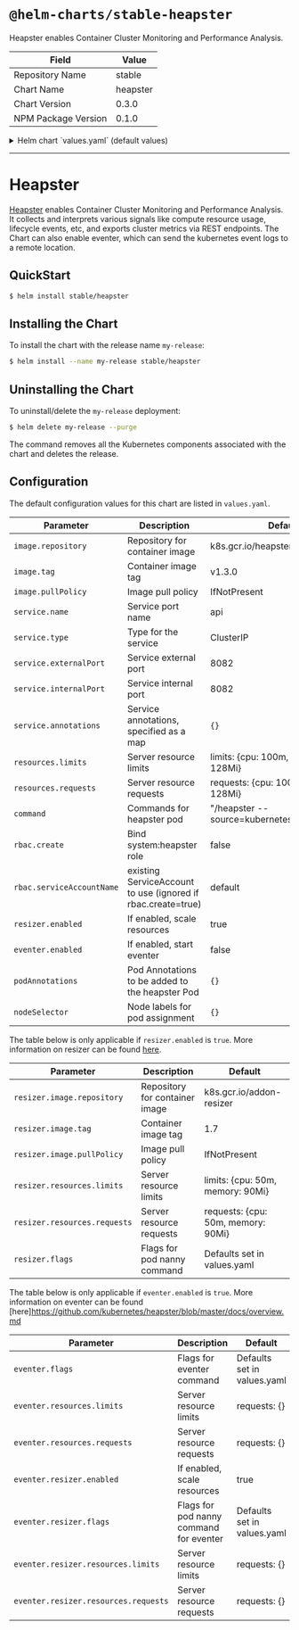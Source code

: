 # `@helm-charts/stable-heapster`

Heapster enables Container Cluster Monitoring and Performance Analysis.

| Field               | Value    |
| ------------------- | -------- |
| Repository Name     | stable   |
| Chart Name          | heapster |
| Chart Version       | 0.3.0    |
| NPM Package Version | 0.1.0    |

<details>

<summary>Helm chart `values.yaml` (default values)</summary>

```yaml
## Default values for heapster.
##
replicaCount: 1
image:
  repository: k8s.gcr.io/heapster
  tag: v1.3.0
  pullPolicy: IfNotPresent
## Here labels can be added to the heapster deployment
# labels:
#   kubernetes.io/cluster-service: "true"
#   kubernetes.io/name: "Heapster"
labels: {}

## Here labels can be added to the heapster deployment
# annotations:
#   scheduler.alpha.kubernetes.io/critical-pod: ''
annotations: {}

## Here annotations can be added for the heapster Pod
# podAnnotations:
#   prometheus.io/scrape: "true"
podAnnotations: {}

## Node labels for pod assignment
## Ref: https://kubernetes.io/docs/user-guide/node-selection/
##
nodeSelector: {}

service:
  type: ClusterIP
  externalPort: 8082
  internalPort: 8082
  ## This allows an override of the heapster service name
  ## Default: {{ .Chart.Name }}
  # nameOverride:

  ## Here labels can be added to the heapster service
  # labels:
  #   kubernetes.io/cluster-service: "true"
  #   kubernetes.io/name: "Heapster"
  labels:

  ## Here annotations can be added to the heapster service
  # annotations:
  #   prometheus.io/path: /metrics
  #   prometheus.io/port: "8082"
  #   prometheus.io/scrape: "true"
  annotations: {}
resources:
  limits:
    cpu: 100m
    memory: 128Mi
  requests:
    cpu: 100m
    memory: 128Mi

## Heapster command and arguments
## Default source=kubernetes.summary_api:''
## ref: https://github.com/kubernetes/heapster/blob/master/docs/source-configuration.md
##
## By default sink not set
## ref: https://github.com/kubernetes/heapster/blob/master/docs/sink-configuration.md
##
command:
  - '/heapster'
  - "--source=kubernetes.summary_api:''"

## heapster env variables
env: []

## Resizer scales resources linearly with the number of nodes in the cluster
## Resizer is enabled by default
##
resizer:
  enabled: true
  image:
    repository: k8s.gcr.io/addon-resizer
    tag: 1.7
    pullPolicy: IfNotPresent
  resources:
    limits:
      cpu: 50m
      memory: 90Mi
    requests:
      cpu: 50m
      memory: 90Mi

  ## Flags used for /pod_nanny command
  ## container and deployment flags already determined chart name
  ## ref: https://github.com/kubernetes/contrib/blob/master/addon-resizer/README.md
  ##
  flags:
    - '--cpu=150m'
    - '--extra-cpu=10m'
    - '--memory=200Mi'
    - '--extra-memory=6Mi'
    - '--threshold=5'
    - '--poll-period=300000'

## For RBAC support:
rbac:
  create: true

  ## Ignored if rbac.create is true
  ##
  serviceAccountName: default

## eventer can send the kubernetes event logs to a remote destination
## it uses the same image as heapster but has its own resizer nanny pod
## eventer is disabled by default
## see https://github.com/kubernetes/heapster/blob/master/docs/overview.md for the flags you can use
## you will probably want to change the --sink parameter
eventer:
  enabled: false
  flags:
    - '--source=kubernetes:https://kubernetes.default'
    - '--sink=log'
  resources: {}
  #    limits:
  #      cpu: 100m
  #      memory: 250Mi
  #    requests:
  #      cpu: 100m
  #      memory: 250Mi
  resizer:
    enabled: true
    resources: {}
    #      limits:
    #        cpu: 50m
    #        memory: 90Mi
    #      requests:
    #        cpu: 50m
    #        memory: 90Mi
    flags:
      - '--cpu=150m'
      - '--extra-cpu=10m'
      - '--memory=200Mi'
      - '--extra-memory=6Mi'
      - '--threshold=5'
      - '--poll-period=300000'
```

</details>

---

# Heapster

[Heapster](https://github.com/kubernetes/heapster) enables Container Cluster Monitoring and Performance Analysis. It collects and interprets various signals like compute resource usage, lifecycle events, etc, and exports cluster metrics via REST endpoints.
The Chart can also enable eventer, which can send the kubernetes event logs to a remote location.

## QuickStart

```bash
$ helm install stable/heapster
```

## Installing the Chart

To install the chart with the release name `my-release`:

```bash
$ helm install --name my-release stable/heapster
```

## Uninstalling the Chart

To uninstall/delete the `my-release` deployment:

```bash
$ helm delete my-release --purge
```

The command removes all the Kubernetes components associated with the chart and deletes the release.

## Configuration

The default configuration values for this chart are listed in `values.yaml`.

| Parameter                 | Description                                                  | Default                                       |
| ------------------------- | ------------------------------------------------------------ | --------------------------------------------- |
| `image.repository`        | Repository for container image                               | k8s.gcr.io/heapster                           |
| `image.tag`               | Container image tag                                          | v1.3.0                                        |
| `image.pullPolicy`        | Image pull policy                                            | IfNotPresent                                  |
| `service.name`            | Service port name                                            | api                                           |
| `service.type`            | Type for the service                                         | ClusterIP                                     |
| `service.externalPort`    | Service external port                                        | 8082                                          |
| `service.internalPort`    | Service internal port                                        | 8082                                          |
| `service.annotations`     | Service annotations, specified as a map                      | `{}`                                          |
| `resources.limits`        | Server resource limits                                       | limits: {cpu: 100m, memory: 128Mi}            |
| `resources.requests`      | Server resource requests                                     | requests: {cpu: 100m, memory: 128Mi}          |
| `command`                 | Commands for heapster pod                                    | "/heapster --source=kubernetes.summary_api:'' |
| `rbac.create`             | Bind system:heapster role                                    | false                                         |
| `rbac.serviceAccountName` | existing ServiceAccount to use (ignored if rbac.create=true) | default                                       |
| `resizer.enabled`         | If enabled, scale resources                                  | true                                          |
| `eventer.enabled`         | If enabled, start eventer                                    | false                                         |
| `podAnnotations`          | Pod Annotations to be added to the heapster Pod              | `{}`                                          |
| `nodeSelector`            | Node labels for pod assignment                               | `{}`                                          |

The table below is only applicable if `resizer.enabled` is `true`. More information on resizer can be found [here](https://github.com/kubernetes/contrib/blob/master/addon-resizer/README.md).

| Parameter                    | Description                    | Default                            |
| ---------------------------- | ------------------------------ | ---------------------------------- |
| `resizer.image.repository`   | Repository for container image | k8s.gcr.io/addon-resizer           |
| `resizer.image.tag`          | Container image tag            | 1.7                                |
| `resizer.image.pullPolicy`   | Image pull policy              | IfNotPresent                       |
| `resizer.resources.limits`   | Server resource limits         | limits: {cpu: 50m, memory: 90Mi}   |
| `resizer.resources.requests` | Server resource requests       | requests: {cpu: 50m, memory: 90Mi} |
| `resizer.flags`              | Flags for pod nanny command    | Defaults set in values.yaml        |

The table below is only applicable if `eventer.enabled` is `true`. More information on eventer can be found
[here]https://github.com/kubernetes/heapster/blob/master/docs/overview.md

| Parameter                            | Description                             | Default                     |
| ------------------------------------ | --------------------------------------- | --------------------------- |
| `eventer.flags`                      | Flags for eventer command               | Defaults set in values.yaml |
| `eventer.resources.limits`           | Server resource limits                  | requests: {}                |
| `eventer.resources.requests`         | Server resource requests                | requests: {}                |
| `eventer.resizer.enabled`            | If enabled, scale resources             | true                        |
| `eventer.resizer.flags`              | Flags for pod nanny command for eventer | Defaults set in values.yaml |
| `eventer.resizer.resources.limits`   | Server resource limits                  | requests: {}                |
| `eventer.resizer.resources.requests` | Server resource requests                | requests: {}                |
